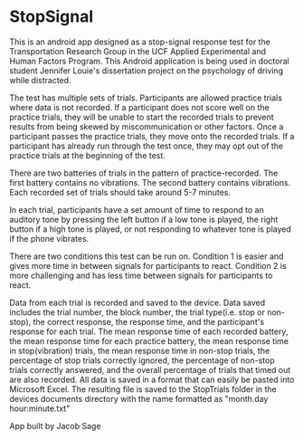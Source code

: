 # StopSignal
This is an android app designed as a stop-signal response test for the Transportation Research Group in the 
UCF Applied Experimental and Human Factors Program. This Android application is being used in doctoral student Jennifer Louie's dissertation project on the psychology of driving while distracted.

The test has multiple sets of trials. Participants are allowed practice trials where data is not recorded. If a participant does not score well on the practice trials, they will be unable to start the recorded trials to prevent results from being skewed by miscommunication or other factors. Once a participant passes the practice trials, they move onto the recorded trials. If a participant has already run through the test once, they may opt out of the practice trials at the beginning of the test.

There are two batteries of trials in the pattern of practice-recorded. The first battery contains no vibrations. The second battery contains vibrations. Each recorded set of trials should take around 5-7 minutes.

In each trial, participants have a set amount of time to respond to an auditory tone by pressing the left button if a low tone is played,
the right button if a high tone is played, or not responding to whatever tone is played if the phone vibrates.

There are two conditions this test can be run on. Condition 1 is easier and gives more time in between signals for participants to react. Condition 2 is more challenging and has less time between signals for participants to react.

Data from each trial is recorded and saved to the device. Data saved includes the trial number, the block number, the trial type(i.e. stop or non-stop), the correct response, the response time, and the participant's response for each trial. The mean response time of each recorded battery, the mean response time for each practice battery, the mean response time in stop(vibration) trials, the mean response time in non-stop trials, the percentage of stop trials correctly ignored, the percentage of non-stop trials correctly answered, and the overall percentage of trials that timed out are also recorded. All data is saved in a format that can easily be pasted into Microsoft Excel. The resulting file is saved to the StopTrials folder in the devices documents directory with the name formatted as "month.day hour:minute.txt"

App built by Jacob Sage
